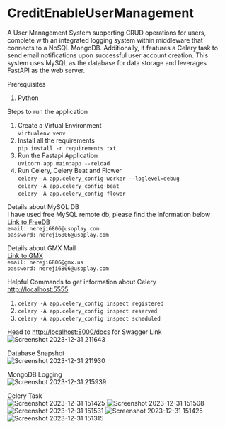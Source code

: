 # CreditEnableUserManagement

A User Management System supporting CRUD operations for users, complete with an integrated logging system within middleware that connects to a NoSQL MongoDB. Additionally, it features a Celery task to send email notifications upon successful user account creation. This system uses MySQL as the database for data storage and leverages FastAPI as the web server.

Prerequisites
1. Python

Steps to run the application
1. Create a Virtual Environment\
   `virtualenv venv`
3. Install all the requirements\
  `pip install -r requirements.txt`
4. Run the Fastapi Application\
   `uvicorn app.main:app --reload`
5. Run Celery, Celery Beat and Flower\
  `celery -A app.celery_config worker --loglevel=debug`\
  `celery -A app.celery_config beat`\
  `celery -A app.celery_config flower`

Details about MySQL DB\
I have used free MySQL remote db, please find the information below\
[Link to FreeDB](#https://freedb.tech/dashboard/)\
`email: nereji6806@usoplay.com`\
`password: nereji6806@usoplay.com`

Details about GMX Mail\
[Link to GMX](#https://www.gmx.com/)\
`email: nereji6806@gmx.us`\
`password: nereji6806@usoplay.com`

Helpful Commands to get information about Celery\
[http://localhost:5555](#http://localhost:5555)
1. `celery -A app.celery_config inspect registered`
2. `celery -A app.celery_config inspect reserved`
3. `celery -A app.celery_config inspect scheduled`

Head to [http://localhost:8000/docs](#https://localhost:8000/docs) for Swagger Link\
![Screenshot 2023-12-31 211643](https://github.com/code-10/CreditEnableUserManagement/assets/23309323/093ad724-0e94-40cb-888f-0a0590a52c79)

Database Snapshot\
![Screenshot 2023-12-31 211930](https://github.com/code-10/CreditEnableUserManagement/assets/23309323/97ce9211-4dba-432f-8a07-be3b40cca266)

MongoDB Logging\
![Screenshot 2023-12-31 215939](https://github.com/code-10/CreditEnableUserManagement/assets/23309323/462f8609-7acb-4232-ad4e-a50bb86e9446)

Celery Task\
![Screenshot 2023-12-31 151425](https://github.com/code-10/CreditEnableUserManagement/assets/23309323/00d6ade9-b437-414c-b53d-58f0b11b7a52)
![Screenshot 2023-12-31 151508](https://github.com/code-10/CreditEnableUserManagement/assets/23309323/0779c9c4-77f6-48c0-a313-d887e8cac1ad)
![Screenshot 2023-12-31 151531](https://github.com/code-10/CreditEnableUserManagement/assets/23309323/d34fa078-ac2a-40d5-9c0b-3e9818141140)
![Screenshot 2023-12-31 151425](https://github.com/code-10/CreditEnableUserManagement/assets/23309323/684bd6ee-7181-444a-8262-252882eb16db)
![Screenshot 2023-12-31 151315](https://github.com/code-10/CreditEnableUserManagement/assets/23309323/068bc57d-f960-41de-b2b7-903895456efa)


